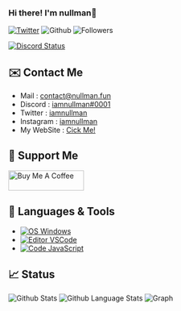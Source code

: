 
### Hi there! I'm nullman👋
[![Twitter](https://img.shields.io/twitter/follow/iamnullman?label=Followers&logo=twitter&color=%23007ec6&style=flat)](https://twitter.com/iamnullman)
![Github](https://img.shields.io/github/followers/iamnullman?logo=github&style=flat&label=followers)
![Followers](https://komarev.com/ghpvc/?username=iamnullman&label=Profile%20views&color=0e75b6&style=flat)

[![Discord Status](https://lanyard.cnrad.dev/api/716930725877907466)](https://discord.com/channels/@me/716930725877907466)

## ✉️ Contact Me

- Mail : contact@nullman.fun
- Discord : [iamnullman#0001](https://discord.com/channels/@me/716930725877907466)
- Twitter : [iamnullman](https://twitter.com/@iamnullman)
- Instagram : [iamnullman](https://instagram.com/iamnullman)
- My WebSite : [Cick Me!](https://nullman.fun)

## 🎁 Support Me
<a href="https://www.buymeacoffee.com/iamnullman"><img src="https://cdn.buymeacoffee.com/buttons/v2/default-yellow.png" alt="Buy Me A Coffee" height="40" width="150"></a>

## 🔧 Languages & Tools

- [![OS Windows](https://img.shields.io/badge/OS-Windows-0078D6?style=flat-square&logo=windows&logoColor=blue)](https://www.microsoft.com/windows)
- [![Editor VSCode](https://img.shields.io/badge/Editor-Visual%20Studio%20Code-%230078d7?style=flat-square&logo=visual-studio-code&logoColor=%230078d7)](https://code.visualstudio.com/)
- [![Code JavaScript](https://img.shields.io/badge/Code-JavaScript-%23323330?style=flat-square&logo=javascript&logoColor=%23F7DF1E)](https://www.javascript.com/)

## &#x1f4c8; Status

![Github Stats](https://github-readme-streak-stats.herokuapp.com/?user=iamnullman&theme=black-ice&hide_border=true&stroke=0000&background=0D1117)
![Github Language Stats](https://github-readme-stats.vercel.app/api/top-langs/?username=iamnullman&layout=compact&theme=dracula&langs_count=10&locale=en)
![Graph](https://activity-graph.herokuapp.com/graph?username=iamnullman&bg_color=0D1117&color=5BCDEC&line=5BCDEC&point=FFFFFF&hide_border=true)

